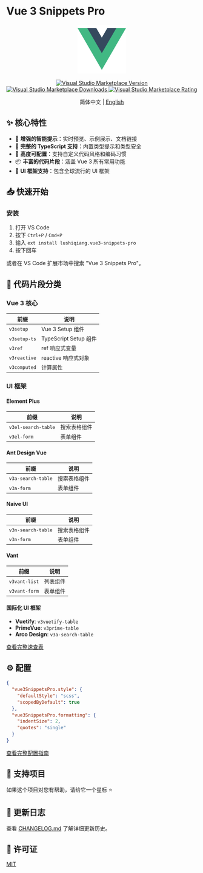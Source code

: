 # Vue 3 Snippets Pro

<p align="center">
  <img src="images/logo.png" alt="Vue 3 Snippets Pro" width="128" height="128">
</p>

<p align="center">
  <a href="https://marketplace.visualstudio.com/items?itemName=lushiqiang.vue3-snippets-pro">
    <img src="https://img.shields.io/visual-studio-marketplace/v/lushiqiang.vue3-snippets-pro.svg?color=blue&amp;label=VS%20Code%20Marketplace&logo=visual-studio-code" alt="Visual Studio Marketplace Version">
  </a>
  <a href="https://marketplace.visualstudio.com/items?itemName=lushiqiang.vue3-snippets-pro">
    <img src="https://img.shields.io/visual-studio-marketplace/d/lushiqiang.vue3-snippets-pro.svg?color=blue" alt="Visual Studio Marketplace Downloads">
  </a>
  <a href="https://marketplace.visualstudio.com/items?itemName=lushiqiang.vue3-snippets-pro">
    <img src="https://img.shields.io/visual-studio-marketplace/r/lushiqiang.vue3-snippets-pro.svg?color=blue" alt="Visual Studio Marketplace Rating">
  </a>
</p>

<p align="center">
  简体中文 | <a href="README.md">English</a>
</p>

## ✨ 核心特性

- 🚀 **增强的智能提示**：实时预览、示例展示、文档链接
- 💪 **完整的 TypeScript 支持**：内置类型提示和类型安全
- 🎯 **高度可配置**：支持自定义代码风格和编码习惯
- 📦 **丰富的代码片段**：涵盖 Vue 3 所有常用功能
- 🎨 **UI 框架支持**：包含全球流行的 UI 框架

## 📥 快速开始

### 安装

1. 打开 VS Code
2. 按下 `Ctrl+P` / `Cmd+P`
3. 输入 `ext install lushiqiang.vue3-snippets-pro`
4. 按下回车

或者在 VS Code 扩展市场中搜索 "Vue 3 Snippets Pro"。

## 🎯 代码片段分类

### Vue 3 核心
| 前缀 | 说明 |
|------|------|
| `v3setup` | Vue 3 Setup 组件 |
| `v3setup-ts` | TypeScript Setup 组件 |
| `v3ref` | ref 响应式变量 |
| `v3reactive` | reactive 响应式对象 |
| `v3computed` | 计算属性 |

### UI 框架
#### Element Plus
| 前缀 | 说明 |
|------|------|
| `v3el-search-table` | 搜索表格组件 |
| `v3el-form` | 表单组件 |

#### Ant Design Vue
| 前缀 | 说明 |
|------|------|
| `v3a-search-table` | 搜索表格组件 |
| `v3a-form` | 表单组件 |

#### Naive UI
| 前缀 | 说明 |
|------|------|
| `v3n-search-table` | 搜索表格组件 |
| `v3n-form` | 表单组件 |

#### Vant
| 前缀 | 说明 |
|------|------|
| `v3vant-list` | 列表组件 |
| `v3vant-form` | 表单组件 |

#### 国际化 UI 框架
- **Vuetify**: `v3vuetify-table`
- **PrimeVue**: `v3prime-table`
- **Arco Design**: `v3a-search-table`

[查看完整速查表](docs/cheatsheet.md)

## ⚙️ 配置

```json
{
  "vue3SnippetsPro.style": {
    "defaultStyle": "scss",
    "scopedByDefault": true
  },
  "vue3SnippetsPro.formatting": {
    "indentSize": 2,
    "quotes": "single"
  }
}
```

[查看完整配置指南](docs/configuration.md)

## 🌟 支持项目

如果这个项目对您有帮助，请给它一个星标 ⭐️

## 📝 更新日志

查看 [CHANGELOG.md](CHANGELOG.md) 了解详细更新历史。

## 📄 许可证

[MIT](LICENSE)
